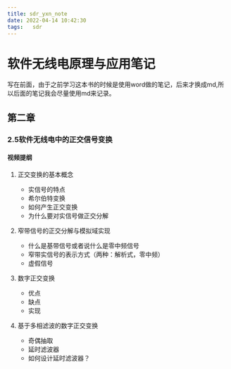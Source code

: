 ```yaml
---
title: sdr_yxn_note
date: 2022-04-14 10:42:30
tags:	sdr
---
```




#  软件无线电原理与应用笔记

写在前面，由于之前学习这本书的时候是使用word做的笔记，后来才换成md,所以后面的笔记我会尽量使用md来记录。



## 第二章

### 2.5软件无线电中的正交信号变换

#### 视频提纲

1. 正交变换的基本概念
   - 实信号的特点
   - 希尔伯特变换
   - 如何产生正交变换
   - 为什么要对实信号做正交分解

2. 窄带信号的正交分解与模拟域实现

   - 什么是基带信号或者说什么是零中频信号
   - 窄带实信号的表示方式（两种：解析式，零中频）
   - 虚假信号

3. 数字正交变换

   - 优点
   - 缺点
   - 实现

4. 基于多相滤波的数字正交变换

   - 奇偶抽取
   - 延时滤波器
   - 如何设计延时滤波器？

   

